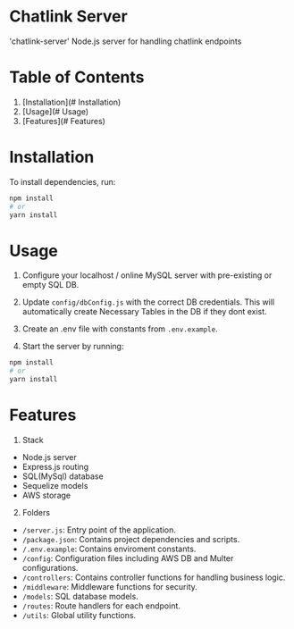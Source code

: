 # Chatlink Server

'chatlink-server' Node.js server for handling chatlink endpoints

# Table of Contents

1. [Installation](# Installation)
2. [Usage](# Usage)
3. [Features](# Features)


# Installation

To install dependencies, run:

```bash
npm install
# or
yarn install
```

# Usage

1. Configure your localhost / online MySQL server with pre-existing or empty SQL DB.

2. Update `config/dbConfig.js` with the correct DB credentials. This will automatically create Necessary Tables in the DB if they dont exist.

2. Create an .env file with constants from `.env.example`.

3. Start the server by running:

```bash
npm install
# or
yarn install
```

# Features

1. Stack

- Node.js server
- Express.js routing
- SQL(MySql) database
- Sequelize models
- AWS storage

2. Folders

- `/server.js`: Entry point of the application.
- `/package.json`: Contains project dependencies and scripts.
- `/.env.example`: Contains enviroment constants.
- `/config`: Configuration files including AWS DB and Multer configurations.
- `/controllers`: Contains controller functions for handling business logic.
- `/middleware`: Middleware functions for security.
- `/models`: SQL database models.
- `/routes`: Route handlers for each endpoint.
- `/utils`: Global utility functions.



